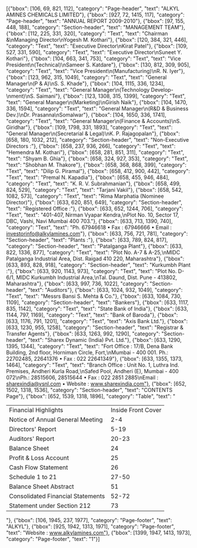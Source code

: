 [{"bbox": [106, 69, 821, 112], "category": "Page-header", "text": "ALKYL AMINES CHEMICALS LIMITED"}, {"bbox": [927, 72, 1415, 117], "category": "Page-header", "text": "ANNUAL REPORT 2009-2010"}, {"bbox": [97, 155, 448, 188], "category": "Section-header", "text": "MANAGEMENT TEAM"}, {"bbox": [112, 225, 331, 320], "category": "Text", "text": "Chairman &\nManaging Director\nYogesh M. Kothari"}, {"bbox": [120, 384, 321, 446], "category": "Text", "text": "Executive Director\nKirat Patel"}, {"bbox": [109, 527, 331, 590], "category": "Text", "text": "Executive Director\nSuneet Y. Kothari"}, {"bbox": [104, 663, 341, 753], "category": "Text", "text": "Vice President\n(Technical)\nSameer S. Katdare"}, {"bbox": [130, 812, 309, 905], "category": "Text", "text": "Vice President\n(Manufacturing)\nR. N. Iyer"}, {"bbox": [123, 962, 315, 1049], "category": "Text", "text": "General Manager\n(P & A)\nS. S. Khade"}, {"bbox": [104, 1115, 336, 1234], "category": "Text", "text": "General Manager\n(Technology Develop-\nment)\nS. Saimani"}, {"bbox": [123, 1308, 315, 1399], "category": "Text", "text": "General Manager\n(Marketing)\nGirish Naik"}, {"bbox": [104, 1470, 336, 1594], "category": "Text", "text": "General Manager\n(R&D & Business Dev.)\nDr. Prasanna\nSomalwar"}, {"bbox": [104, 1650, 336, 1741], "category": "Text", "text": "General Manager\n(Finance & Accounts)\nS. Giridhar"}, {"bbox": [109, 1798, 331, 1893], "category": "Text", "text": "General Manager\n(Secretarial & Legal)\nK. P. Rajagopalan"}, {"bbox": [658, 180, 1032, 212], "category": "Section-header", "text": "Non-Executive Directors :"}, {"bbox": [658, 237, 936, 266], "category": "Text", "text": "Hemendra M. Kothari"}, {"bbox": [658, 281, 851, 311], "category": "Text", "text": "Shyam B. Ghia"}, {"bbox": [658, 324, 927, 353], "category": "Text", "text": "Shobhan M. Thakore"}, {"bbox": [658, 368, 868, 399], "category": "Text", "text": "Dilip G. Piramal"}, {"bbox": [658, 412, 900, 442], "category": "Text", "text": "Premal N. Kapadia"}, {"bbox": [658, 455, 946, 484], "category": "Text", "text": "K. R. V. Subrahmanian"}, {"bbox": [658, 499, 824, 529], "category": "Text", "text": "Tarjani Vakil"}, {"bbox": [658, 542, 1082, 573], "category": "Text", "text": "Rima Marphatia (Nominee Director)"}, {"bbox": [633, 620, 851, 649], "category": "Section-header", "text": "Registered Office :"}, {"bbox": [633, 652, 1244, 706], "category": "Text", "text": "401-407, Nirman Vyapar Kendra,\nPlot No. 10, Sector 17, DBC, Vashi, Navi Mumbai 400 703."}, {"bbox": [633, 713, 1390, 740], "category": "Text", "text": "Ph. 67946618 • Fax : 67946666 • Email : investorinfo@alkylamines.com"}, {"bbox": [633, 756, 721, 781], "category": "Section-header", "text": "Plants :"}, {"bbox": [633, 789, 824, 817], "category": "Section-header", "text": "Patalganga Plant"}, {"bbox": [633, 822, 1336, 877], "category": "Text", "text": "Plot No. A-7 & A-25,\nMIDC Patalganga Industrial Area, Dist. Raigad 410 220, Maharashtra"}, {"bbox": [633, 893, 828, 918], "category": "Section-header", "text": "Kurkumbh Plant :"}, {"bbox": [633, 920, 1143, 973], "category": "Text", "text": "Plot No. D-6/1, MIDC Kurkumbh Industrial Area,\nTal. Daund, Dist. Pune - 413802, Maharashtra"}, {"bbox": [633, 997, 736, 1022], "category": "Section-header", "text": "Auditors"}, {"bbox": [633, 1024, 932, 1049], "category": "Text", "text": "Messrs Bansi S. Mehta & Co."}, {"bbox": [633, 1084, 730, 1109], "category": "Section-header", "text": "Bankers"}, {"bbox": [633, 1117, 835, 1142], "category": "Text", "text": "State Bank of India"}, {"bbox": [633, 1144, 797, 1169], "category": "Text", "text": "Bank of Baroda"}, {"bbox": [633, 1176, 791, 1201], "category": "Text", "text": "Axis Bank Ltd."}, {"bbox": [633, 1230, 955, 1258], "category": "Section-header", "text": "Registrar & Transfer Agents"}, {"bbox": [633, 1263, 992, 1290], "category": "Section-header", "text": "Sharex Dynamic (India) Pvt. Ltd."}, {"bbox": [633, 1290, 1395, 1344], "category": "Text", "text": "Fort Office : 17/B, Dena Bank Building, 2nd floor, Horniman Circle, Fort,\nMumbai - 400 001. Ph.: 22702485, 22641376 • Fax : 022 22641349"}, {"bbox": [633, 1355, 1373, 1464], "category": "Text", "text": "Branch Office : Unit No. 1, Luthra Ind. Premises, Andheri Kurla Road,\nSafed Pool, Andheri (E), Mumbai - 400 072\nPh.: 28515606, 28515644 • Fax : 022 2851 2885\nEmail : sharexindia@vsnl.com • Website : www.sharexindia.com"}, {"bbox": [652, 1502, 1318, 1536], "category": "Section-header", "text": "CONTENTS Page"}, {"bbox": [652, 1539, 1318, 1896], "category": "Table", "text": "<table><tr><td>Financial Highlights</td><td>Inside Front Cover</td></tr><tr><td>Notice of Annual General Meeting</td><td>2-4</td></tr><tr><td>Directors' Report</td><td>5-19</td></tr><tr><td>Auditors' Report</td><td>20-23</td></tr><tr><td>Balance Sheet</td><td>24</td></tr><tr><td>Profit & Loss Account</td><td>25</td></tr><tr><td>Cash Flow Statement</td><td>26</td></tr><tr><td>Schedule 1 to 21</td><td>27-50</td></tr><tr><td>Balance Sheet Abstract</td><td>51</td></tr><tr><td>Consolidated Financial Statements</td><td>52-72</td></tr><tr><td>Statement under Section 212</td><td>73</td></tr></table>"}, {"bbox": [106, 1945, 237, 1977], "category": "Page-footer", "text": "ALKYL"}, {"bbox": [925, 1942, 1313, 1971], "category": "Page-footer", "text": "Website : www.alkylamines.com"}, {"bbox": [1399, 1947, 1413, 1973], "category": "Page-footer", "text": "1"}]
